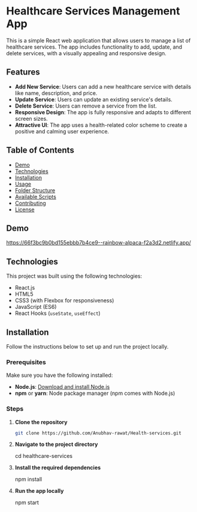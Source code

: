# Healthcare Services Management App

This is a simple React web application that allows users to manage a list of healthcare services. The app includes functionality to add, update, and delete services, with a visually appealing and responsive design.

## Features

- **Add New Service**: Users can add a new healthcare service with details like name, description, and price.
- **Update Service**: Users can update an existing service's details.
- **Delete Service**: Users can remove a service from the list.
- **Responsive Design**: The app is fully responsive and adapts to different screen sizes.
- **Attractive UI**: The app uses a health-related color scheme to create a positive and calming user experience.

## Table of Contents

- [Demo](#demo)
- [Technologies](#technologies)
- [Installation](#installation)
- [Usage](#usage)
- [Folder Structure](#folder-structure)
- [Available Scripts](#available-scripts)
- [Contributing](#contributing)
- [License](#license)

## Demo

https://66f3bc9b0bd155ebbb7b4ce9--rainbow-alpaca-f2a3d2.netlify.app/

## Technologies

This project was built using the following technologies:

- React.js
- HTML5
- CSS3 (with Flexbox for responsiveness)
- JavaScript (ES6)
- React Hooks (`useState`, `useEffect`)

## Installation

Follow the instructions below to set up and run the project locally.

### Prerequisites

Make sure you have the following installed:

- **Node.js**: [Download and install Node.js](https://nodejs.org)
- **npm** or **yarn**: Node package manager (npm comes with Node.js)

### Steps

1. **Clone the repository**

   ```bash
   git clone https://github.com/Anubhav-rawat/Health-services.git

2. **Navigate to the project directory**

   cd healthcare-services

3. **Install the required dependencies**

   npm install

4. **Run the app locally**

   npm start

